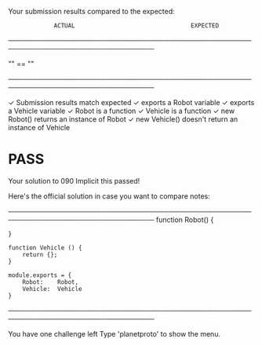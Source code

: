 Your submission results compared to the expected:

                 ACTUAL                                 EXPECTED
────────────────────────────────────────────────────────────────────────────────

   ""                                  ==    ""

────────────────────────────────────────────────────────────────────────────────

✓ Submission results match expected
✓ exports a Robot variable
✓ exports a Vehicle variable
✓ Robot is a function
✓ Vehicle is a function
✓ new Robot() returns an instance of Robot
✓ new Vehicle() doesn't return an instance of Vehicle

# PASS

Your solution to 090 Implicit this passed!

Here's the official solution in case you want to compare notes:

────────────────────────────────────────────────────────────────────────────────
    function Robot() {

    }

    function Vehicle () {
        return {};
    }

    module.exports = {
        Robot:    Robot,
        Vehicle:  Vehicle
    }

────────────────────────────────────────────────────────────────────────────────

You have one challenge left
Type 'planetproto' to show the menu.
